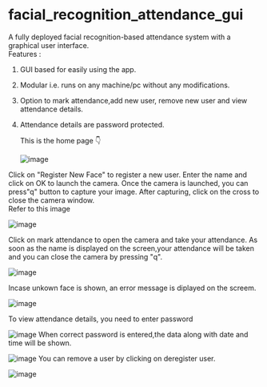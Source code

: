 # facial_recognition_attendance_gui
A fully deployed facial recognition-based attendance system with a graphical user interface.   
Features :   
1) GUI based for easily using the app.  
2) Modular i.e. runs on any machine/pc without any modifications.
2) Option to mark attendance,add new user, remove new user and view attendance details.  
3) Attendance details are password protected.  
   
   This is the home page 👇  
      
      ![image](https://user-images.githubusercontent.com/36876023/215341203-2efd0a19-60f8-4768-aa51-53a1e672352d.png)


  
  
  Click on "Register New Face" to register a new user. Enter the name and click on OK to launch the camera. Once the camera is launched, you can press"q" button to capture your image. After capturing, click on the cross to close the camera window.  
  Refer to this image  
  
  
![image](https://user-images.githubusercontent.com/36876023/215341283-826dd969-1f8b-4ea9-b255-0f09b5160ad2.png)  
  
  Click on mark attendance to open the camera and take your attendance. As soon as the name is displayed on the screen,your attendance will be taken and you can close the camera by pressing "q".  
  
![image](https://user-images.githubusercontent.com/36876023/215341361-777f09f9-bca9-4fa2-aa31-23362d4e8ddf.png)  
  
  Incase unkown face is shown, an error message is diplayed on the screem.  
  

![image](https://user-images.githubusercontent.com/36876023/215342200-df8d9cfb-cef9-48ee-8885-1bc831bba178.png)  
  
  To view attendance details, you need to enter password   
  
    
    
  
  ![image](https://user-images.githubusercontent.com/36876023/215342805-966c8a39-6b1d-4954-ae6f-de8d51986228.png)
  When correct password is entered,the data along with date and time will be shown.  
  
  ![image](https://user-images.githubusercontent.com/36876023/215342865-d92e3668-ba7b-4674-a78a-2e53237047a1.png) 
  You can remove a user by clicking on deregister user.  
  

![image](https://user-images.githubusercontent.com/36876023/215342911-834baefe-d274-42c6-a864-1138a24550b4.png)

